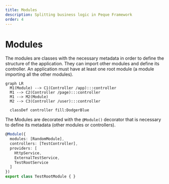 ```yaml
---
title: Modules
description: Splitting business logic in Peque Framework
order: 4
---
```


# Modules

The modules are classes with the necessary metadata in order to define the structure of the application.
They can import other modules and define its controller.
An application must have at least one root module (a module importing all the other modules).

```mermaid
graph LR
  M1(Module) --> C1(Controller /app):::controller
  M1 --> C2(Controller /page):::controller
  M1 --> M2(Module)
  M2 --> C3(Controller /user):::controller
  
  classDef controller fill:DodgerBlue
```

The Modules are decorated with the `@Module()` decorator that is necessary to define its metadata (other modules or controllers).
```typescript
@Module({
  modules: [RandomModule],
  controllers: [TestController],
  providers: [
    HttpService,
    ExternalTestService,
    TestRootService
  ]
})
export class TestRootModule { }
```
